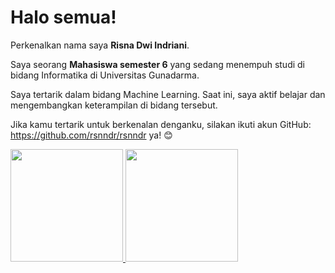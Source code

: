# Halo semua! 

Perkenalkan nama saya **Risna Dwi Indriani**.<br>

Saya seorang **Mahasiswa semester 6** yang sedang menempuh studi di bidang Informatika di Universitas Gunadarma.<br>

Saya tertarik dalam bidang Machine Learning. Saat ini, saya aktif belajar dan mengembangkan keterampilan di bidang tersebut.

Jika kamu tertarik untuk berkenalan denganku, silakan ikuti akun GitHub: https://github.com/rsnndr/rsnndr ya! 😊

<p align="left">
<a href="https://github.com/penuliscode">
  <img height="180em" src="https://github-readme-stats-eight-theta.vercel.app/api?username=penuliscode&show_icons=true&theme=algolia&include_all_commits=true&count_private=true"/>
  <img height="180em" src="https://github-readme-stats-eight-theta.vercel.app/api/top-langs/?username=penuliscode&layout=compact&theme=algolia"/>
</a>
</p>
